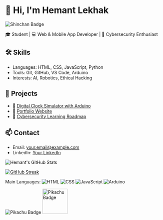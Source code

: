 # 👋 Hi, I'm Hemant Lekhak

![Shinchan Badge](https://raw.githubusercontent.com/redteamcs11/Badge/refs/heads/main/abzsy3tgy.webp)

🎓 Student | 💻 Web & Mobile App Developer | 🔐 Cybersecurity Enthusiast

## 🛠️ Skills
- Languages: HTML, CSS, JavaScript, Python
- Tools: Git, GitHub, VS Code, Arduino
- Interests: AI, Robotics, Ethical Hacking

## 📂 Projects
- 🔹 [Digital Clock Simulator with Arduino](link)
- 🔹 [Portfolio Website](link)
- 🔹 [Cybersecurity Learning Roadmap](link)

## 📫 Contact
- Email: your.email@example.com
- LinkedIn: [Your LinkedIn](link)




![Hemant's GitHub Stats](https://github-readme-stats.vercel.app/api?username=redteamcs11&show_icons=true&theme=radical)



[![GitHub Streak](https://streak-stats.demolab.com/?user=redteamcs11&theme=highcontrast)](https://git.io/streak-stats)


Main Languages:
![HTML](https://img.shields.io/badge/-HTML5-E34F26?style=flat&logo=html5&logoColor=white)
![CSS](https://img.shields.io/badge/-CSS3-1572B6?style=flat&logo=css3)
![JavaScript](https://img.shields.io/badge/-JavaScript-F7DF1E?style=flat&logo=javascript&logoColor=black)
![Arduino](https://img.shields.io/badge/-Arduino-00979D?style=flat&logo=arduino&logoColor=white)


![Pikachu Badge](https://raw.githubusercontent.com/PokeAPI/sprites/master/sprites/pokemon/25.png)
<a href="https://github.com/redteamcs11">
  <img src="https://raw.githubusercontent.com/PokeAPI/sprites/master/sprites/pokemon/25.png" width="80" alt="Pikachu Badge"/>
</a>

